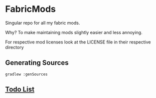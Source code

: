 # FabricMods
Singular repo for all my fabric mods.

Why? To make maintaining mods slightly easier and less annoying.

For respective mod licenses look at the LICENSE file in their respective directory
## Generating Sources
```
gradlew :genSources
```
## [Todo List](todo.md)
